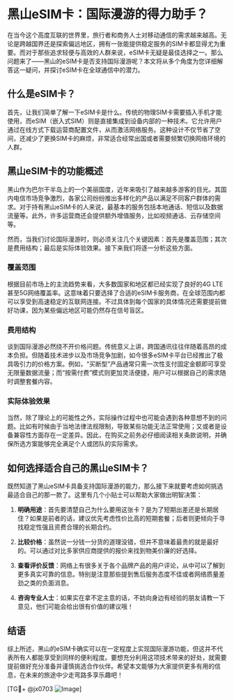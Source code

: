 # 黑山eSIM卡：国际漫游的得力助手？

在当今这个高度互联的世界里，旅行者和商务人士对移动通信的需求越来越高。无论是跨越国界还是探索偏远地区，拥有一张能提供稳定服务的SIM卡都显得尤为重要。而对于那些追求轻便与高效的人群来说，eSIM卡无疑是最佳选择之一。那么问题来了——黑山的eSIM卡是否支持国际漫游呢？本文将从多个角度为您详细解答这一疑问，并探讨eSIM卡在全球通信中的潜力。

## 什么是eSIM卡？

首先，让我们简单了解一下eSIM卡是什么。传统的物理SIM卡需要插入手机才能使用，而eSIM（嵌入式SIM）则是直接集成到设备内部的一种技术。它允许用户通过在线方式下载运营商配置文件，从而激活网络服务。这种设计不仅节省了空间，还减少了更换SIM卡的麻烦，非常适合经常出国或者需要频繁切换网络环境的人群。

## 黑山eSIM卡的功能概述

黑山作为巴尔干半岛上的一个美丽国度，近年来吸引了越来越多游客的目光。其国内电信市场竞争激烈，各家公司纷纷推出多样化的产品以满足不同客户群体的需求。对于持有黑山eSIM卡的人来说，最基本的服务包括本地通话、短信以及数据流量等。此外，许多运营商还会提供额外增值服务，比如视频通话、云存储空间等。

然而，当我们讨论国际漫游时，则必须关注几个关键因素：首先是覆盖范围；其次是费用结构；最后是实际体验效果。接下来我们将逐一分析这些方面。

### 覆盖范围

根据目前市场上的主流趋势来看，大多数国家和地区都已经实现了良好的4G LTE甚至5G网络覆盖率。这意味着只要选择了合适的eSIM卡服务商，在全球范围内都可以享受到高速稳定的互联网连接。不过具体到每个国家的具体情况还需要提前做好功课，因为某些偏远地区可能仍然存在信号盲区。

### 费用结构

谈到国际漫游必然绕不开价格问题。传统意义上讲，跨国通讯往往伴随着高昂的成本负担。但随着技术进步以及市场竞争加剧，如今很多eSIM卡平台已经推出了极具吸引力的价格方案。例如，“买断型”产品通常只需一次性支付固定金额即可享受无限量数据流量；而“按需付费”模式则更加灵活便捷，用户可以根据自己的需求随时调整套餐内容。

### 实际体验效果

当然，除了理论上的可能性之外，实际操作过程中也可能会遇到各种意想不到的问题。比如有时候由于当地法律法规限制，导致某些功能无法正常使用；又或者是设备兼容性方面存在一定差异。因此，在购买之前务必仔细阅读相关条款说明，并确保所选方案能够完全满足个人或团队的实际需求。

## 如何选择适合自己的黑山eSIM卡？

既然知道了黑山eSIM卡具备支持国际漫游的能力，那么接下来就要考虑如何挑选最适合自己的那一款了。这里有几个小贴士可以帮助大家做出明智决策：

1. **明确用途**：首先要清楚自己为什么要用这张卡？是为了短期出差还是长期居住？如果是前者的话，建议优先考虑性价比高的短期套餐；后者则更倾向于寻找稳定性强且资费合理的长期合约。
   
2. **比较价格**：虽然说一分钱一分货的道理没错，但并不意味着最贵的就是最好的。可以通过对比多家供应商提供的报价来找到物美价廉的好选择。
   
3. **查看评价反馈**：网络上有很多关于各个品牌产品的用户评论，从中可以了解到更多真实可靠的信息。特别是注意那些提到售后服务态度不佳或者网络质量差劲之类的负面消息。
   
4. **咨询专业人士**：如果实在拿不定主意的话，不妨向身边有经验的朋友请教一下意见，他们可能会给出很有价值的建议哦！

## 结语

综上所述，黑山的eSIM卡确实可以在一定程度上实现国际漫游功能，但这并不代表所有人都能享受到同样的便利程度。要想充分利用这项技术带来的好处，就需要提前做好充分准备并谨慎挑选合作伙伴。希望本文能够为大家提供更多有用的信息，在未来的旅途中少走弯路多享乐趣吧！

[TG💪+ @jx0703 ![Image](https://github.com/user-attachments/assets/dbca1d08-cadb-493c-b0ec-ad6f7a83f270)]